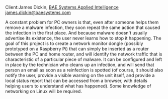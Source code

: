 Client:James Dickin, [BAE Systems Applied
Intelligence](BAE_Systems_Applied_Intelligence "wikilink")
<james.dickin@baesystems.com>

A constant problem for PC owners is that, even after someone helps them
remove a malware infection, they soon repeat the same action that caused
the infection in the first place. And because malware doesn't usually
advertise its existence, the user never learns how to stop it happening.
The goal of this project is to create a network monitor dongle (possibly
prototyped on a Raspberry Pi) that can simply be inserted as a router
between the PC and home router, and will identify the network traffic
that is characteristic of a particular piece of malware. It can be
configured and left in place by the technician who cleans up an
infection, and will send that person an email as soon as a reinfection
is spotted (of course, it should also notify the user, provide a visible
warning on the unit itself, and provide a local status report that can
be accessed from a browser, with details helping users to understand
what has happened). Some knowledge of networking on Linux will be
required.